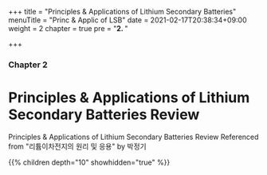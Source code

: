 +++
title = "Principles & Applications of Lithium Secondary Batteries"
menuTitle = "Princ & Applic of LSB"
date = 2021-02-17T20:38:34+09:00
weight = 2
chapter = true
pre = "<b>2. </b>"

+++

### Chapter 2

# Principles & Applications of Lithium Secondary Batteries Review
Principles & Applications of Lithium Secondary Batteries Review
Referenced from "리튬이차전지의 원리 및 응용" by 박정기

{{% children depth="10" showhidden="true" %}}
